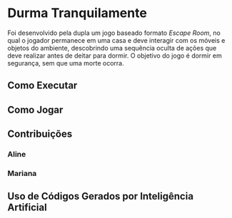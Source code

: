 # Durma Tranquilamente

Foi desenvolvido pela dupla um jogo baseado formato _Escape Room_, no qual o jogador permanece em uma casa e deve interagir com os móveis e objetos do ambiente, descobrindo uma sequência oculta de ações que deve realizar antes de deitar para dormir. O objetivo do jogo é dormir em segurança, sem que uma morte ocorra. 

## Como Executar

## Como Jogar

## Contribuições

### Aline

### Mariana

## Uso de Códigos Gerados por Inteligência Artificial